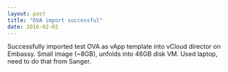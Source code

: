 ```yaml
---
layout: post
title: "OVA import successful"
date: 2016-02-02
---
```


Successfully imported test OVA as vApp template into vCloud director on Embassy. 
Small image (~8GB), unfolds into 46GB disk VM. Used laptop, need to do that from Sanger.

